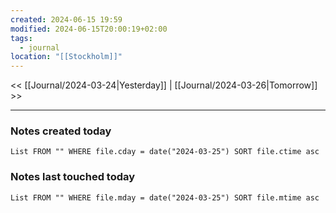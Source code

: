 ```yaml
---
created: 2024-06-15 19:59
modified: 2024-06-15T20:00:19+02:00
tags:
  - journal
location: "[[Stockholm]]"
---
```


<< [[Journal/2024-03-24|Yesterday]] | [[Journal/2024-03-26|Tomorrow]] >>

---
### Notes created today
```dataview
List FROM "" WHERE file.cday = date("2024-03-25") SORT file.ctime asc
```
### Notes last touched today
```dataview
List FROM "" WHERE file.mday = date("2024-03-25") SORT file.mtime asc
```